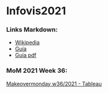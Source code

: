 # Infovis2021

### Links Markdown:
* [Wikipedia](https://es.wikipedia.org/wiki/Markdown)
* [Guía ](https://guides.github.com/features/mastering-markdown/)
* [Guía pdf](https://guides.github.com/pdfs/markdown-cheatsheet-online.pdf)

### MoM 2021 Week 36:
[Makeovermonday w36/2021 - Tableau](https://ferhalvarez.github.io/infovis2021/MoM2021_w36.html)
